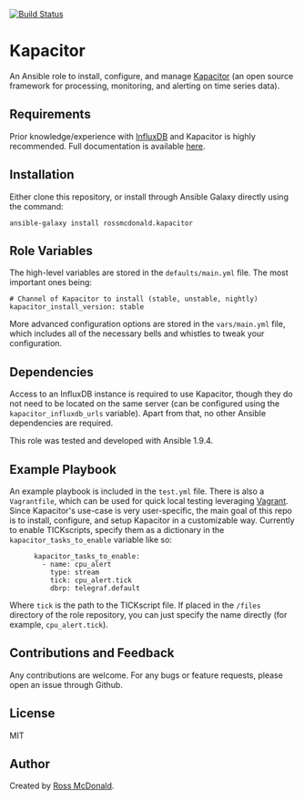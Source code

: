 [![Build Status](https://travis-ci.org/mplachter/ansible-role-kapacitor.svg?branch=master)](https://travis-ci.org/mplachter/ansible-role-kapacitor)

Kapacitor
=========

An Ansible role to install, configure, and manage [Kapacitor](https://github.com/influxdb/kapacitor) (an open source framework for processing, monitoring, and alerting on time series data).

Requirements
------------

Prior knowledge/experience with [InfluxDB](https://github.com/influxdb/influxdb) and Kapacitor is highly recommended. Full documentation is available [here](https://docs.influxdata.com/kapacitor/v0.2/introduction/getting_started/).

Installation
------------

Either clone this repository, or install through Ansible Galaxy directly using the command:

```
ansible-galaxy install rossmcdonald.kapacitor
```

Role Variables
--------------

The high-level variables are stored in the `defaults/main.yml` file. The most important ones being:

```
# Channel of Kapacitor to install (stable, unstable, nightly)
kapacitor_install_version: stable
```

More advanced configuration options are stored in the `vars/main.yml` file, which includes all of the necessary bells and whistles to tweak your configuration.

Dependencies
------------

Access to an InfluxDB instance is required to use Kapacitor, though they do not need to be located on the same server (can be configured using the `kapacitor_influxdb_urls` variable). Apart from that, no other Ansible dependencies are required.

This role was tested and developed with Ansible 1.9.4.

Example Playbook
----------------

An example playbook is included in the `test.yml` file. There is also a `Vagrantfile`, which can be used for quick local testing leveraging [Vagrant](https://www.vagrantup.com/). Since Kapacitor's use-case is very user-specific, the main goal of this repo is to install, configure, and setup Kapacitor in a customizable way. Currently to enable TICKscripts, specify them as a dictionary in the `kapacitor_tasks_to_enable` variable like so:

```
      kapacitor_tasks_to_enable:
        - name: cpu_alert
          type: stream
          tick: cpu_alert.tick
          dbrp: telegraf.default
```

Where `tick` is the path to the TICKscript file. If placed in the `/files` directory of the role repository, you can just specify the name directly (for example, `cpu_alert.tick`).

Contributions and Feedback
--------------------------

Any contributions are welcome. For any bugs or feature requests, please open an issue through Github.

License
-------

MIT

Author
------

Created by [Ross McDonald](https://github.com/rossmcdonald).

